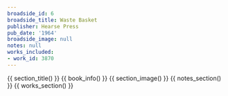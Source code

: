 ```yaml
---
broadside_id: 6
broadside_title: Waste Basket
publisher: Hearse Press
pub_date: '1964'
broadside_image: null
notes: null
works_included:
- work_id: 3870
---
```


{{ section_title() }}
{{ book_info() }}
{{ section_image() }}
{{ notes_section() }}
{{ works_section() }}
